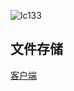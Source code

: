 ![lc133](https://github-readme-stats.vercel.app/api?username=lc133&bg_color=30,e96443,904e95&title_color=fff&text_color=fff)
## 文件存储
[客户端](https://www.yuque.com/u34495/dqt5f5/ghr9wf)
